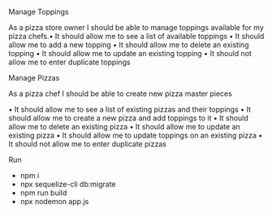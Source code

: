 
Manage Toppings

 

As a pizza store owner I should be able to manage toppings available for my pizza chefs.• It should allow me to see a list of available toppings
• It should allow me to add a new topping
• It should allow me to delete an existing topping
• It should allow me to update an existing topping
• It should not allow me to enter duplicate toppings

 

Manage Pizzas

 

As a pizza chef I should be able to create new pizza master pieces

• It should allow me to see a list of existing pizzas and their toppings
• It should allow me to create a new pizza and add toppings to it
• It should allow me to delete an existing pizza
• It should allow me to update an existing pizza
• It should allow me to update toppings on an existing pizza
• It should not allow me to enter duplicate pizzas


Run 
- npm i
- npx sequelize-cli db:migrate
- npm run build
- npx nodemon app.js
